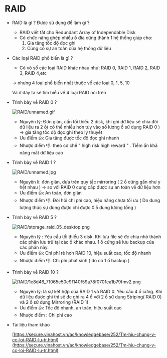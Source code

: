 # RAID

- RAID là gì ? Được sử dụng để làm gì ?
    - RAID viết tắt cho Redundant Array of Independable Disk
    - Có chức năng ghép nhiều ổ đĩa cứng thành 1 hệ thống giúp cho:
        1. Gia tăng tốc độ đọc ghi
        2. Củng cố sự an toàn của hệ thống dữ liệu
- Các loại RAID phổ biến là gì ?
    - Có vô số các loại RAID khác nhau như: RAID 0, RAID 1, RAID 2, RAID 3, RAID 4,etc

    → nhưng 4 loại phổ biến nhất thuộc về các loại 0, 1, 5, 10

    Và ở đây ta sẽ tìm hiểu về 4 loại RAID nói trên

- Trình bày về RAID 0 ?

    ![RAID/unnamed.gif](RAID%20219a0e2e33774363bcbe75f38513167a/unnamed.gif)

    - Nguyên lý: Đơn giản, cần tối thiểu 2 disk, khi ghi dữ liệu sẽ chia đôi dữ liệu ra 2 ổ( có thể nhiều hơn tùy vào số lượng ổ sử dụng RAID 0 ) → gia tăng tốc độ đọc ghi theo lý thuyết
    - Ưu điểm 👍: Gia tăng được tốc độ đọc ghi nhanh
    - Nhược điểm 👎: theo cơ chế " high risk high reward " . Tiểm ẩn khả năng mất dữ liệu cao

- Trình bày về RAID 1 ?

    ![RAID/unnamed.jpg](RAID%20219a0e2e33774363bcbe75f38513167a/unnamed.jpg)

    - Nguyên lí: đơn giản, dựa trên quy tắc mirroring ( 2 ổ cứng gần như y hệt nhau ) → so với RAID 0 cung cấp được sự an toàn về dữ liệu hơn
    - Ưu điểm 👍: An toàn, đơn giản
    - Nhược điểm 👎: Đòi hỏi chi phí cao, hiệu năng chưa tối ưu ( Do dung lượng thức sự dùng được chỉ được 0.5 dung lượng tổng )
- Trình bày về RAID 5 ?

    ![RAID/storage_raid_05_desktop.png](RAID%20219a0e2e33774363bcbe75f38513167a/storage_raid_05_desktop.png)

    - Nguyên lý : Yêu cầu tối thiểu 3 disk. Khi lưu file sẽ đc chia nhỏ thành các phân lưu trữ tại các ổ khác nhau. 1 ổ cứng sẽ lưu backup của các phần này.
    - Ưu điểm 👍: Chi phí rẻ hơn RAID 10, hiệu suất cao, tốc độ nhanh
    - Nhược điểm 👎: Chi phí phát sinh ( do có 1 ổ backup )
- Trình bày về RAID 10 ?

    ![RAID/1e8d46_71065e50e9f140f59a78f0701ea1b79fmv2.png](RAID%20219a0e2e33774363bcbe75f38513167a/1e8d46_71065e50e9f140f59a78f0701ea1b79fmv2.png)

    - Nguyên lý: là sự kết hợp của RAID 1 và RAID 0. Yêu cầu 4 ổ cứng. Khi dữ liệu được ghi thì sẽ đc ghi ra 4 ổ với 2 ổ sử dụng Striping( RAID 0)  và 2 ổ sử dụng Mirroring (RAID 1)
    - Ưu điểm 👍: Tốc độ nhanh, an toàn, hiệu suất cao
    - Nhược điểm : Chi phí cao

- Tài liệu tham khảo

    [https://secure.vinahost.vn/ac/knowledgebase/252/Tm-hiu-chung-v-cc-loi-RAID-lu-tr.html](https://secure.vinahost.vn/ac/knowledgebase/252/Tm-hiu-chung-v-cc-loi-RAID-lu-tr.html)
